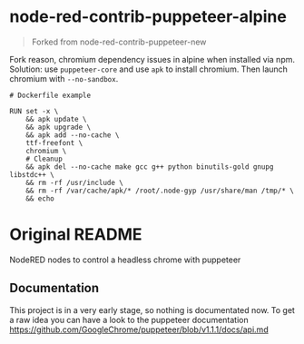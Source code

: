 # node-red-contrib-puppeteer-alpine

> Forked from node-red-contrib-puppeteer-new

Fork reason, chromium dependency issues in alpine when installed via npm. Solution: use `puppeteer-core` and use `apk` to install chromium. Then launch chromium with `--no-sandbox`.

```
# Dockerfile example

RUN set -x \
    && apk update \
    && apk upgrade \
    && apk add --no-cache \
    ttf-freefont \
    chromium \
    # Cleanup
    && apk del --no-cache make gcc g++ python binutils-gold gnupg libstdc++ \
    && rm -rf /usr/include \
    && rm -rf /var/cache/apk/* /root/.node-gyp /usr/share/man /tmp/* \
    && echo
```

# Original README

NodeRED nodes to control a headless chrome with puppeteer

## Documentation

This project is in a very early stage, so nothing is documentated now. To get a raw idea you can have a look to the puppeteer documentation https://github.com/GoogleChrome/puppeteer/blob/v1.1.1/docs/api.md

